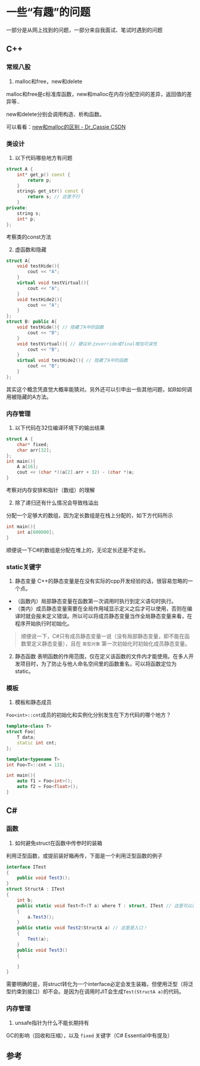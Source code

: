 # 一些“有趣”的问题

一部分是从网上找到的问题，一部分来自我面试、笔试时遇到的问题

## C++

### 常规八股

1. malloc和free，new和delete

malloc和free是c标准库函数，new和malloc在内存分配空间的差异，返回值的差异等..

new和delete分别会调用构造、析构函数。

可以看看：[new和malloc的区别 - Dr_Cassie CSDN](https://blog.csdn.net/Dr_Cassie/article/details/96494444)

### 类设计

1. 以下代码哪些地方有问题
```cpp
struct A {
    int* get_p() const {
        return p;
    }
    string& get_str() const {
        return s; // 这里不行
    }
private:
    string s;
    int* p;
};
```
考察类的const方法

2. 虚函数和隐藏
```cpp
struct A{
    void testHide(){
        cout << "A";
    }
    virtual void testVirtual(){
        cout << "A";
    }
    void testHide2(){
        cout << "A";
    }
};
struct B: public A{
    void testHide(){ // 隐藏了A中的函数
        cout << "B";
    }
    void testVirtual(){ // 建议补上override或final增加可读性
        cout << "B";
    }
    virtual void testHide2(){ // 隐藏了A中的函数
        cout << "B";
    }
};
```
其实这个概念凭直觉大概率能猜对。另外还可以引申出一些其他问题，如B如何调用被隐藏的A方法。


### 内存管理

1. 以下代码在32位编译环境下的输出结果

```cpp
struct A {
    char* fixed;
    char arr[32];
};
int main(){
    A a[16];
    cout << (char *)(a[2].arr + 32) - (char *)a;
}
```
考察对内存安排和指针（数组）的理解

2. 除了递归还有什么情况会导致栈溢出

分配一个足够大的数组，因为定长数组是在栈上分配的，如下方代码所示

```cpp
int main(){
    int a[600000];
}
```

顺便说一下C#的数组是分配在堆上的，无论定长还是不定长。

### static关键字

1. 静态变量
C++的静态变量是在没有实际的cpp开发经验的话，很容易忽略的一个点。
- （函数内）局部静态变量在函数第一次调用时执行到定义语句时执行。
- （类内）成员静态变量需要在全局作用域显示定义之后才可以使用，否则在编译时就会报未定义错误。所以可以将成员静态变量当作全局静态变量来看，在程序开始执行时初始化。

> 顺便说一下，C#只有成员静态变量一说（没有局部静态变量，即不能在函数里定义静态变量），且在 `类型对象` 第一次初始化时初始化成员静态变量。

2. 静态函数
表明函数的作用范围，仅在定义该函数的文件内才能使用。在多人开发项目时，为了防止与他人命名空间里的函数重名，可以将函数定位为static。

### 模板

1. 模板和静态成员

`Foo<int>::cnt`成员的初始化和实例化分别发生在下方代码的哪个地方？

```cpp
template<class T>
struct Foo{
    T data;
    static int cnt;
};

template<typename T>
int Foo<T>::cnt = 111;

int main(){
    auto f1 = Foo<int>();
    auto f2 = Foo<float>();
}
```

## C#

### 函数

1. 如何避免struct在函数中传参时的装箱

利用泛型函数，或提前装好箱再传，下面是一个利用泛型函数的例子

```csharp
interface ITest
{
    public void Test3();
}
struct StructA : ITest
{
    int b;
    public static void Test<T>(T a) where T : struct, ITest // 这里可以进一步用in修饰，减少值类型拷贝的开销。
    {
        a.Test3();
    }
    public static void Test2(StructA a) // 这里是入口！
    {
        Test(a);
    }
    public void Test3()
    {

    }
}
```
需要明确的是，将struct转化为一个interface必定会发生装箱，但使用泛型（将泛型约束到接口）却不会。是因为在调用时JIT会生成`Test(StructA a)`的代码。

### 内存管理

1. unsafe指针为什么不能长期持有

GC的影响（回收和压缩），以及 `fixed` 关键字（C# Essential中有提及）




## 参考